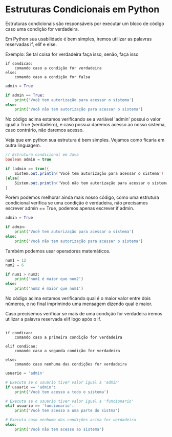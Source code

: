 # Estruturas Condicionais em Python
Estruturas condicionais são responsáveis por executar um bloco de código caso uma condição for verdadeira.

Em Python sua usabilidade é bem simples, iremos utilizar as palavras reservadas if, elif e else.

Exemplo: Se tal coisa for verdadeira faça isso, senão, faça isso

```
if condicao:
    comando caso a condição for verdadeira
else:
    comando caso a condição for falsa
```


```python
admin = True

if admin == True:
    print('Você tem autorização para acessar o sistema')
else:
    print('Você não tem autorização para acessar o sistema')
```

No código acima estamos verificando se a variável 'admin' possui o valor igual a True (verdadeiro), e caso possua daremos acesso ao nosso sistema, caso contrário, não daremos acesso.

Veja que em python sua estrutura é bem simples. Vejamos como ficaria em outra linguagem.

```java
// Estrutura condicional em Java
boolean admin = true

if (admin == true){
    Sistem.out.println('Você tem autorização para acessar o sistema')
}else{
    Sistem.out.println('Você não tem autorização para acessar o sistema')
}
```

Porém podemos melhorar ainda mais nosso código, como uma estrutura condicional verifica se uma condição é verdadeira, não precisamos escrever admin == True, podemos apenas escrever if admin.

```python
admin = True

if admin:
    print('Você tem autorização para acessar o sistema')
else:
    print('Você não tem autorização para acessar o sistema')
```

Também podemos usar operadores matemáticos.

```python
num1 = 12
num2 = 6

if num1 > num2:
    print('num1 é maior que num2')
else:
    print('num2 é maior que num1')
```

No código acima estamos verificando qual é o maior valor entre dois números, e no final imprimindo uma mensagem dizendo qual é maior.

Caso precisemos verificar se mais de uma condição for verdadeira iremos utilizar a palavra reservada elif logo após o if.

```

if condicao:
    comando caso a primeira condição for verdadeira

elif condicao:
    comando caso a segunda condição for verdadeira

else:
    comando caso nenhuma das condições for verdadeira
```

```python
usuario = 'admin'

# Executa se o usuario tiver valor igual a 'admin'
if usuario == 'admin':
    print('Você tem acesso a todo o sistema')

# Executa se o usuario tiver valor igual a 'funcionario'
elif usuario == 'funcionario':
    print('Você tem acesso a uma parte do sistma')

# Executa caso nenhuma das condições acima for verdadeira
else:
    print('Você não tem acesso ao sistema')
```